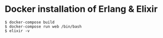 # Docker installation of Erlang & Elixir

```
$ docker-compose build
$ docker-compose run web /bin/bash
$ elixir -v
```
